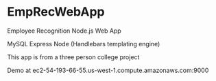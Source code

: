 # EmpRecWebApp
Employee Recognition Node.js Web App

MySQL Express Node (Handlebars templating engine)

This app is from a three person college project

Demo at ec2-54-193-66-55.us-west-1.compute.amazonaws.com:9000
